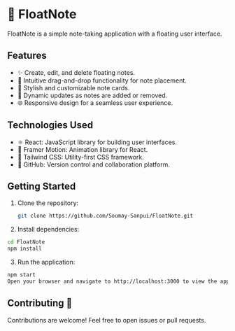 # 📝 FloatNote

FloatNote is a simple note-taking application with a floating user interface.

## Features

- ✨ Create, edit, and delete floating notes.
- 🚀 Intuitive drag-and-drop functionality for note placement.
- 🎨 Stylish and customizable note cards.
- 🔄 Dynamic updates as notes are added or removed.
- 🌐 Responsive design for a seamless user experience.

## Technologies Used

- ⚛️ React: JavaScript library for building user interfaces.
- 🔄 Framer Motion: Animation library for React.
- 🎨 Tailwind CSS: Utility-first CSS framework.
- 🐙 GitHub: Version control and collaboration platform.

## Getting Started

1. Clone the repository:
   ```bash
   git clone https://github.com/Soumay-Sanpui/FloatNote.git
   ```
2. Install dependencies:
  ```bash
  cd FloatNote
  npm install
  ```
3. Run the application:
  ```bash
  npm start
  Open your browser and navigate to http://localhost:3000 to view the app.
```
## Contributing 🤝

Contributions are welcome! Feel free to open issues or pull requests.

